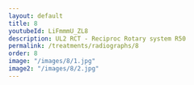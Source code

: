 ```yaml
---
layout: default
title: 8
youtubeId: LiFmmmU_ZL8
description: UL2 RCT - Reciproc Rotary system R50
permalink: /treatments/radiographs/8
order: 8
image: "/images/8/1.jpg"
image2: "/images/8/2.jpg"
---
```

